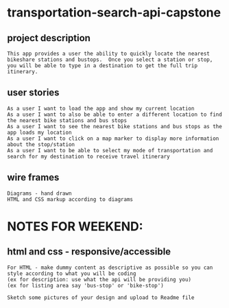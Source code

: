 # transportation-search-api-capstone
## project description
    This app provides a user the ability to quickly locate the nearest bikeshare stations and bustops.  Once you select a station or stop, you will be able to type in a destination to get the full trip itinerary.
## user stories
    As a user I want to load the app and show my current location
    As a user I want to also be able to enter a different location to find the nearest bike stations and bus stops
    As a user I want to see the nearest bike stations and bus stops as the app loads my location
    As a user I want to click on a map marker to display more information about the stop/station
    As a user I want to be able to select my mode of transportation and search for my destination to receive travel itinerary
## wire frames
    Diagrams - hand drawn
    HTML and CSS markup according to diagrams

# NOTES FOR WEEKEND:
## html and css - responsive/accessible
    For HTML - make dummy content as descriptive as possible so you can style according to what you will be coding
    (ex for description: use what the api will be providing you)
    (ex for listing area say 'bus-stop' or 'bike-stop')

    Sketch some pictures of your design and upload to Readme file
